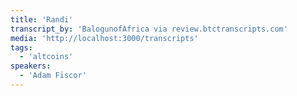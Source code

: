 ```yaml
---
title: 'Randi'
transcript_by: 'BalogunofAfrica via review.btctranscripts.com'
media: 'http://localhost:3000/transcripts'
tags:
  - 'altcoins'
speakers:
  - 'Adam Fiscor'
---
```




